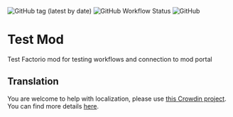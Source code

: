 ![GitHub tag (latest by date)](https://img.shields.io/github/v/tag/Porkchop13/Factorio-Test-Mod?label=release)
![GitHub Workflow Status](https://img.shields.io/github/workflow/status/Porkchop13/Factorio-Test-Mod/Lint?label=lint)
![GitHub](https://img.shields.io/github/license/Porkchop13/Factorio-Test-Mod)

# Test Mod

Test Factorio mod for testing workflows and connection to mod portal

## Translation

You are welcome to help with localization, please use [this Crowdin project](https://crowdin.com/project/factorio-mods-localization). You can find more details [here](https://github.com/dima74/factorio-mods-localization#how-to-translate-using-crowdin).
